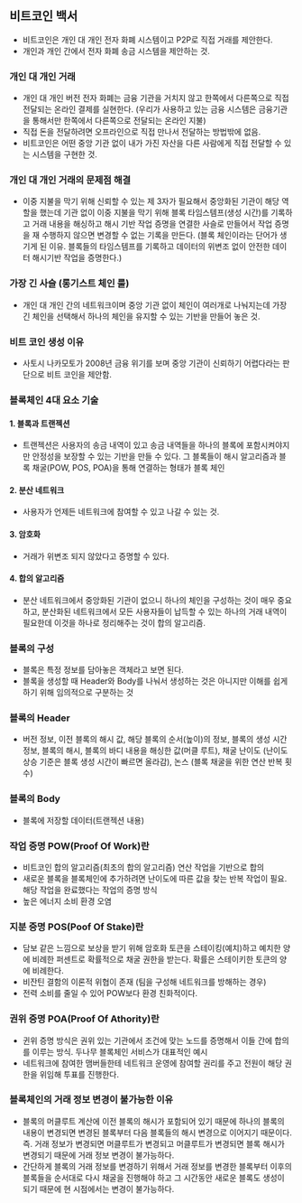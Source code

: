 ## 비트코인 백서
- 비트코인은 개인 대 개인 전자 화폐 시스템이고 P2P로 직접 거래를 제안한다.
- 개인과 개인 간에서 전자 화폐 송금 시스템을 제안하는 것.

### 개인 대 개인 거래
- 개인 대 개인 버전 전자 화폐는 금융 기관을 거치지 않고 한쪽에서 다른쪽으로 직접 전달되는 온라인 결제를 실현한다. (우리가 사용하고 있는 금융 시스템은 금융기관을 통해서만 한쪽에서 다른쪽으로 전달되는 온라인 지불)
- 직접 돈을 전달하려면 오프라인으로 직접 만나서 전달하는 방법밖에 없음.
- 비트코인은 어떤 중앙 기관 없이 내가 가진 자산을 다른 사람에게 직접 전달할 수 있는 시스템을 구현한 것.

### 개인 대 개인 거래의 문제점 해결
- 이중 지불을 막기 위해 신뢰할 수 있는 제 3자가 필요해서 중앙화된 기관이 해당 역할을 했는데 기관 없이 이중 지불을 막기 위해 블록 타임스템프(생성 시간)를 기록하고 거래 내용을 해싱하고 해시 기반 작업 증명을 연결한 사슬로 만들어서 작업 증명을 재 수행하지 않으면 변경할 수 없는 기록을 만든다. (블록 체인이라는 단어가 생기게 된 이유. 블록들의 타임스템프를 기록하고 데이터의 위변조 없이 안전한 데이터 해시기반 작업을 증명한다.)

### 가장 긴 사슬 (롱기스트 체인 룰)
- 개인 대 개인 간의 네트워크이며 중앙 기관 없이 체인이 여러개로 나눠지는데 가장 긴 체인을 선택해서 하나의 체인을 유지할 수 있는 기반을 만들어 놓은 것.

### 비트 코인 생성 이유
- 사토시 나카모토가 2008년 금융 위기를 보며 중앙 기관이 신뢰하기 어렵다라는 판단으로 비트 코인을 제안함.

### 블록체인 4대 요소 기술
#### 1. 블록과 트랜젝션
- 트랜젝션은 사용자의 송금 내역이 있고 송금 내역들을 하나의 블록에 포함시켜야지만 안정성을 보장할 수 있는 기반을 만들 수 있다. 그 블록들이 해시 알고리즘과 블록 채굴(POW, POS, POA)을 통해 연결하는 형태가 블록 체인

#### 2. 분산 네트워크
- 사용자가 언제든 네트워크에 참여할 수 있고 나갈 수 있는 것.

#### 3. 암호화
- 거래가 위변조 되지 않았다고 증명할 수 있다.

#### 4. 합의 알고리즘
- 분산 네트워크에서 중앙화된 기관이 없으니 하나의 체인을 구성하는 것이 매우 중요하고, 분산화된 네트워크에서 모든 사용자들이 납득할 수 있는 하나의 거래 내역이 필요한데 이것을 하나로 정리해주는 것이 합의 알고리즘.

### 블록의 구성
- 블록은 특정 정보를 담아놓은 객체라고 보면 된다.
- 블록을 생성할 때 Header와 Body를 나눠서 생성하는 것은 아니지만 이해를 쉽게하기 위해 임의적으로 구분하는 것

### 블록의 Header 
- 버전 정보, 이전 블록의 해시 값, 해당 블록의 순서(높이)의 정보, 블록의 생성 시간 정보, 블록의 해시, 블록의 바디 내용을 해싱한 값(머클 루트), 채굴 난이도 (난이도 상승 기준은 블록 생성 시간이 빠르면 올라감), 논스 (블록 채굴을 위한 연산 반복 횟수)

### 블록의 Body
- 블록에 저장할 데이터(트랜젝션 내용)

### 작업 증명 POW(Proof Of Work)란
- 비트코인 합의 알고리즘(최초의 합의 알고리즘) 연산 작업을 기반으로 합의
- 새로운 블록을 블록체인에 추가하려면 난이도에 따른 값을 찾는 반복 작업이 필요. 해당 작업을 완료했다는 작업의 증명 방식
- 높은 에너지 소비 환경 오염

### 지분 증명 POS(Poof Of Stake)란
- 담보 같은 느낌으로 보상을 받기 위해 암호화 토큰을 스테이킹(예치)하고 예치한 양에 비례한 퍼센트로 확률적으로 채굴 권한을 받는다. 확률은 스테이키한 토큰의 양에 비례한다.
- 비잔틴 결함의 이론적 위협이 존재 (팀을 구성해 네트워크를 방해하는 경우)
- 전력 소비를 줄일 수 있어 POW보다 환경 친화적이다.

### 권위 증명 POA(Proof Of Athority)란
- 귄위 증명 방식은 권위 있는 기관에서 조건에 맞는 노드를 증명해서 이들 간에 합의를 이루는 방식. 두나무 블록체인 서비스가 대표적인 예시
- 네트워크에 참여한 맴버들한테 네트워크 운영에 참여할 권리를 주고 전원이 해당 권한을 위임해 투표를 진행한다.

### 블록체인의 거래 정보 변경이 불가능한 이유
- 블록의 머클루트 계산에 이전 블록의 해시가 포함되어 있기 때문에 하나의 블록의 내용이 변경되면 변경된 블록부터 다음 블록들의 해시 변경으로 이어지기 때문이다. 즉. 거래 정보가 변경되면 머클루트가 변경되고 머클루트가 변경되면 블록 해시가 변경되기 때문에 거래 정보 변경이 불가능하다.
- 간단하게 블록의 거래 정보를 변경하기 위해서 거래 정보를 변경한 블록부터 이후의 블록들을 순서대로 다시 채굴을 진행해야 하고 그 시간동안 새로운 블록도 생성이 되기 때문에 현 시점에서는 변경이 불가능하다.